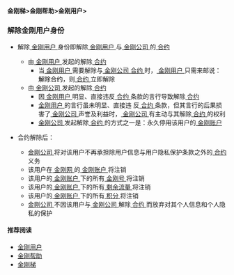 #### 金刚梯>金刚帮助>金刚用户>
### 解除金刚用户身份

- 解除[ 金刚用户 ](https://a2zitpro.github.io/web/kkuser)身份即解除[ 金刚用户 ](https://a2zitpro.github.io/web/kkuser)与[ 金刚公司 ](https://a2zitpro.github.io/web/a2zitpro)的[ 合约 ](https://a2zitpro.github.io/web/Endusercontract)
  - 由[ 金刚用户 ](https://a2zitpro.github.io/web/kkuser)发起的解除[ 合约 ](https://a2zitpro.github.io/web/Endusercontract)
    - 当[ 金刚用户 ](https://a2zitpro.github.io/web/kkuser)需要解除与[ 金刚公司 ](https://a2zitpro.github.io/web/a2zitpro)[ 合约 ](https://a2zitpro.github.io/web/Endusercontract)时，[ 金刚用户 ](https://a2zitpro.github.io/web/kkuser)只需来邮说：<font color="Black">解除合约</font>，则[ 合约 ](https://a2zitpro.github.io/web/Endusercontract)立即解除
  - 由[ 金刚公司 ](https://a2zitpro.github.io/web/a2zitpro)发起的解除[ 合约 ](https://a2zitpro.github.io/web/Endusercontract)
    - 因[ 金刚用户 ](https://a2zitpro.github.io/web/kkuser)明显、直接违反[ 合约 ](https://a2zitpro.github.io/web/Endusercontract)条款的言行导致解除[ 合约 ](https://a2zitpro.github.io/web/Endusercontract)
    - [ 金刚用户 ](https://a2zitpro.github.io/web/kkuser)的言行虽未明显、直接违 反[ 合约 ](https://a2zitpro.github.io/web/Endusercontract)条款，但其言行的后果损害了[ 金刚公司 ](https://a2zitpro.github.io/web/a2zitpro)声誉及利益时，[ 金刚公司 ](https://a2zitpro.github.io/web/a2zitpro)有主动与其解除[ 合约 ](https://a2zitpro.github.io/web/Endusercontract)的权利
    - [ 金刚公司 ](https://a2zitpro.github.io/web/a2zitpro)发起解除[ 合约 ](https://a2zitpro.github.io/web/Endusercontract)的方式之一是：永久停用该用户的[ 金刚账户 ](https://a2zitpro.github.io/web/金刚账户)

- 合约解除后：

  - [ 金刚公司 ](https://a2zitpro.github.io/web/a2zitpro)将对该用户不再承担除用户信息与用户隐私保护条款之外的[ 合约 ](https://a2zitpro.github.io/web/Endusercontract)义务
  - 该用户在[ 金刚网 ](https://a2zitpro.github.io/web/kksitecn)的[ 金刚账户 ](https://a2zitpro.github.io/web/kkaccount)将注销
  - 该用户的[ 金刚账户 ](https://a2zitpro.github.io/web/kkaccount)下的所有[ 金刚号 ](https://a2zitpro.github.io/web/金刚号)将注销
  - 该用户的[ 金刚账户 ](https://a2zitpro.github.io/web/kkaccount)下的所有[ 剩余流量 ]()将注销
  - 该用户的[ 金刚账户 ](https://a2zitpro.github.io/web/kkaccount)下的所有[ 积分 ](https://a2zitpro.github.io/web/point)将注销
  - [ 金刚公司 ](https://a2zitpro.github.io/web/a2zitpro)不因该用户与[ 金刚公司 ](https://a2zitpro.github.io/web/a2zitpro)解除[ 合约 ](https://a2zitpro.github.io/web/Endusercontract)而放弃对其个人信息和个人隐私的保护

#### 推荐阅读
- [金刚用户](https://a2zitpro.github.io/web/kkuser)
- [金刚帮助](https://a2zitpro.github.io/web/list_helpkkvpn)
- [金刚梯](https://a2zitpro.github.io/web/dlb)
